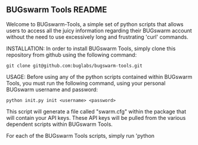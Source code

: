 ## BUGswarm Tools README
Welcome to BUGswarm-Tools, a simple set of python scripts that allows users to access all the juicy information regarding their BUGswarm account without the need to use excessively long and frustrating 'curl' commands.

INSTALLATION:
In order to install BUGswarm Tools, simply clone this repository from github using the following command:

    git clone git@github.com:buglabs/bugswarm-tools.git

USAGE:
Before using any of the python scripts contained within BUGswarm Tools, you must run the following command, using your personal BUGswarm username and password:

    python init.py init <username> <password>

This script will generate a file called "swarm.cfg" within the package that will contain your API keys.  These API keys will be pulled from the various dependent scripts within BUGswarm Tools.

For each of the BUGswarm Tools scripts, simply run 'python <script name>' without any arguments to see what functions are available to you for that given script.


**Note that the swarmtoolscore.py script does not contain any standalone functions. This file simply contains helper methods for the other scripts.  Once you know what function in a given script you would like to call, simply call 'python <script name> <function name>' followed by any parameters the function may require.

For example, to list all of the Swarms belonging to your user account, simply call:

    python swarm.py list

And to list the API keys associated with your user account, simply call:

    python api_keys.py list <username> <password>

